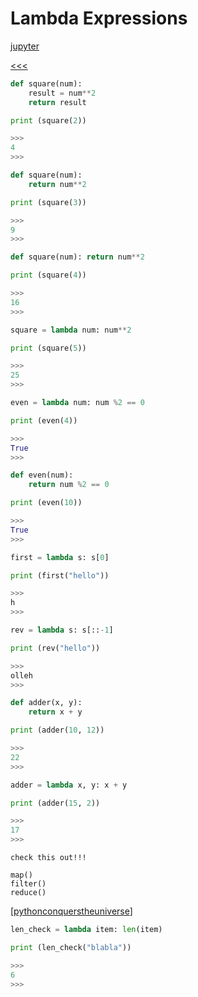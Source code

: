 
Lambda Expressions
======

[jupyter](http://nbviewer.jupyter.org/github/jmportilla/Complete-Python-Bootcamp/blob/master/Lambda%20expressions.ipynb)

[<<<](https://github.com/ttltrk/PRG/blob/master/PY/DOC/OPYM/OPYM.MD)

```python
def square(num):
    result = num**2
    return result

print (square(2))

>>>
4
>>>
```

```python
def square(num):
    return num**2

print (square(3))

>>>
9
>>>
```

```python
def square(num): return num**2

print (square(4))

>>>
16
>>>
```

```python
square = lambda num: num**2

print (square(5))

>>>
25
>>>
```

```python
even = lambda num: num %2 == 0

print (even(4))

>>>
True
>>>
```

```python
def even(num):
    return num %2 == 0

print (even(10))

>>>
True
>>>
```

```python
first = lambda s: s[0]

print (first("hello"))

>>>
h
>>>
```

```python
rev = lambda s: s[::-1]

print (rev("hello"))

>>>
olleh
>>> 
```

```python
def adder(x, y):
    return x + y

print (adder(10, 12))

>>>
22
>>>
```

```python
adder = lambda x, y: x + y

print (adder(15, 2))

>>>
17
>>>
```

```
check this out!!!

map()
filter()
reduce()
```

[[pythonconquerstheuniverse](https://pythonconquerstheuniverse.wordpress.com/)]

```python
len_check = lambda item: len(item)

print (len_check("blabla"))

>>>
6
>>>
```
